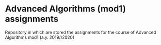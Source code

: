 # Advanced Algorithms (mod1) assignments
Repository in which are stored the assignments for the course of Advanced Algorithms mod1 (a.y. 2019//2020)
